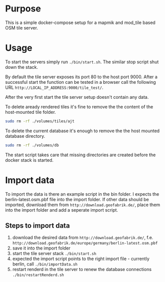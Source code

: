 # Purpose
This is a simple docker-compose setup for a mapmik and mod_tile based OSM tile server.


# Usage
To start the servers simply run `./bin/start.sh`. The similar stop script shut down the stack.

By default the tile server exposes its port 80 to the host port 9000. After a successful start
the function can be tested in a browser call the following URL `http://LOCAL_IP_ADDRESS:9000/tile_test/`.

After the very first start the tile server setup doesn't contain any data.




To delete aready rendered tiles it's fine to remove the the content of the host-mounted tile folder.
```bash
sudo rm -rf ./volumes/tiles/ajt
```

To delete the current database it's enough to remove the the host mounted database directory. 
```bash
sudo rm -rf ./volumes/db
```

The start script takes care that missing directories are created before the docker stack is started.

# Import data
To import the data is there an example script in the bin folder. I expects the berlin-latest.osm.pbf 
file into the import folder. If other data should be imported, download them from `http://download.geofabrik.de/`, place them into the import folder and add a seperate import script.

## Steps to import data
1. download the desired data from `http://download.geofabrik.de/`, f.e. `http://download.geofabrik.de/europe/germany/berlin-latest.osm.pbf`
2. save it into the import folder
3. start the tile server stack `./bin/start.sh`
4. expected the import script points to the right import file - currently berlin, call `./bin/importData.sh`
5. restart renderd in the tile server to renew the database connections  `./bin/restartRenderd.sh`
